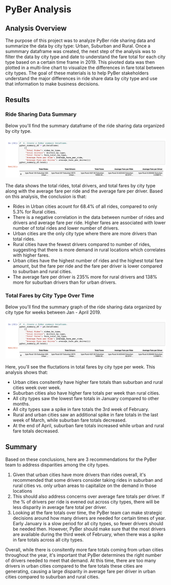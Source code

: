 # PyBer Analysis

## Analysis Overview
The purpose of this project was to analyze PyBer ride sharing data and summarize the data by city type: Urban, Suburban and Rural. Once a summmary dataframe was created, the next step of the analysis was to filter the data by city type and date to understand the fare total for each city type based on a certain time frame in 2019. This pivoted data was then plotted in a multi-line chart to visualize the differences in fare total between city types. The goal of these materials is to help PyBer stakeholders understand the major differences in ride share data by city type and use that information to make business decisions.

## Results

### Ride Sharing Data Summary
Below you'll find the summary dataframe of the ride sharing data organized by city type.

![PyBer_summary_dataframe](Analysis/PyBer_summary_dataframe.png)

The data shows the total rides, total drivers, and total fares by city type along with the average fare per ride and the average fare per driver. Based on this analysis, the conclusion is that:
- Rides in Urban cities acount for 68.4% of all rides, compared to only 5.3% for Rural cities.
- There is a negative correlation in the data between number of rides and drivers and average fare per ride. Higher fares are associated with lower number of total rides and lower number of drivers.
- Urban cities are the only city type where there are more drivers than total rides. 
- Rural cities have the fewest drivers compared to number of rides, suggesting that there is more demand in rural locations which correlates with higher fares.
- Urban cities have the highest number of rides and the highest total fare amount, but the fare per ride and the fare per driver is lower compared to suburban and rural cities.
- The average fare per driver is 235% more for rural drivers and 138% more for suburban drivers than for urban drivers.

### Total Fares by City Type Over Time
Below you'll find the summary graph of the ride sharing data organized by city type for weeks between Jan - April 2019.

![PyBer_fare_summary](Analysis/PyBer_summary_dataframe.png)

Here, you'll see the fluctations in total fares by city type per week. This analysis shows that:
- Urban cities consitently have higher fare totals than suburban and rural cities week over week.
- Suburban cities also have higher fare totals per week than rural cities.
- All city types saw the lowest fare totals in January compared to other months.
- All city types saw a spike in fare totals the 3rd week of February.
- Rural and urban cities saw an additional spike in fare totals in the last week of March, while suburban fare totals decreased. 
- At the end of April, suburban fare totals increased while urban and rural fare totals decreased.

## Summary
Based on these conclusions, here are 3 recommendations for the PyBer team to address disparities among the city types.
1. Given that urban cities have more drivers than rides overall, it's recommended that some drivers consider taking rides in suburban and rural cities vs. only urban areas to capitalize on the demand in those locations
2. This should also address concerns over average fare totals per driver. If the % of drivers per ride is evened out across city types, there will be less disparity in average fare total per driver. 
3. Looking at the fare totals over time, the PyBer team can make strategic decisions around how many drivers are needed for certain times of year. Early January is a slow period for all city types, so fewer drivers should be needed then. However, PyBer should make sure that the most drivers are available during the third week of February, when there was a spike in fare totals across all city types.

Overall, while there is consitently more fare totals coming from urban cities throughout the year, it's important that PyBer determines the right number of drivers needed to meet that demand. At this time, there are too many drivers in urban cities compared to the fare totals these cities are generating, causing a large disparity in average fare per driver in urban cities compared to suburban and rural cities.
